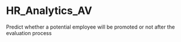 # HR_Analytics_AV
Predict whether a potential employee will be promoted or not after the evaluation process
